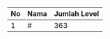 | No | Nama            | Jumlah Level |
|----|-----------------|--------------|
| 1  | #    |    363        |
